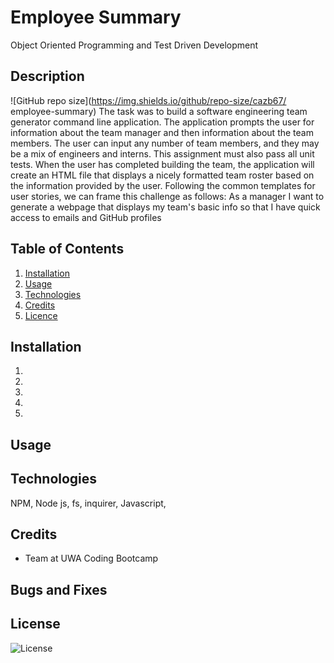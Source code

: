 # Employee Summary
Object Oriented Programming and Test Driven Development

## Description
![GitHub repo size](https://img.shields.io/github/repo-size/cazb67/
employee-summary) 
The task was to build a software engineering team generator command line application. The application prompts the user for information about the team manager and then information about the team members. The user can input any number of team members, and they may be a mix of engineers and interns. This assignment must also pass all unit tests. When the user has completed building the team, the application will create an HTML file that displays a nicely formatted team roster based on the information provided by the user. Following the common templates for user stories, we can frame this challenge as follows:
As a manager
I want to generate a webpage that displays my team's basic info
so that I have quick access to emails and GitHub profiles

## Table of Contents
1. [Installation](#Installation)
2. [Usage](#Usage)
3. [Technologies](#Technologies)
4. [Credits](#Credits)
5. [Licence](#License)

## Installation
1. 
2. 
3. 
4. 
5. 

## Usage



## Technologies
NPM, Node js, fs, inquirer, Javascript, 

## Credits
- Team at UWA Coding Bootcamp


## Bugs and Fixes


## License
![License](https://img.shields.io/github/license/cazb67/employee-summary)